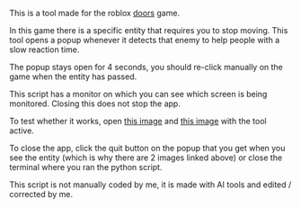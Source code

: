 This is a tool made for the roblox [doors](https://www.roblox.com/games/6516141723/DOORS) game.

In this game there is a specific entity that requires you to stop moving. This tool opens a popup whenever it detects that enemy to help people with a slow reaction time.

The popup stays open for 4 seconds, you should re-click manually on the game when the entity has passed.

This script has a monitor on which you can see which screen is being monitored. Closing this does not stop the app.

To test whether it works, open [this image](https://i.ytimg.com/vi/a9C1KfuIYuw/maxresdefault.jpg) and [this image](https://i.ytimg.com/vi/0MYnjk4eASw/hqdefault.jpg) with the tool active.

To close the app, click the quit button on the popup that you get when you see the entity (which is why there are 2 images linked above) or close the terminal where you ran the python script.


This script is not manually coded by me, it is made with AI tools and edited / corrected by me.